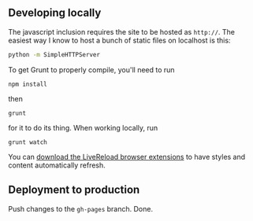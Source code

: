 ## Developing locally

The javascript inclusion requires the site to be hosted as `http://`.
The easiest way I know to host a bunch of static files on localhost is
this:

```sh
python -m SimpleHTTPServer
```

To get Grunt to properly compile, you'll need to run

```
npm install
```

then

```
grunt
```

for it to do its thing. When working locally, run

```
grunt watch
```

You can [download the LiveReload browser extensions](http://feedback.livereload.com/knowledgebase/articles/86242-how-do-i-install-and-use-the-browser-extensions) to have styles and content automatically refresh.

## Deployment to production

Push changes to the `gh-pages` branch. Done.
